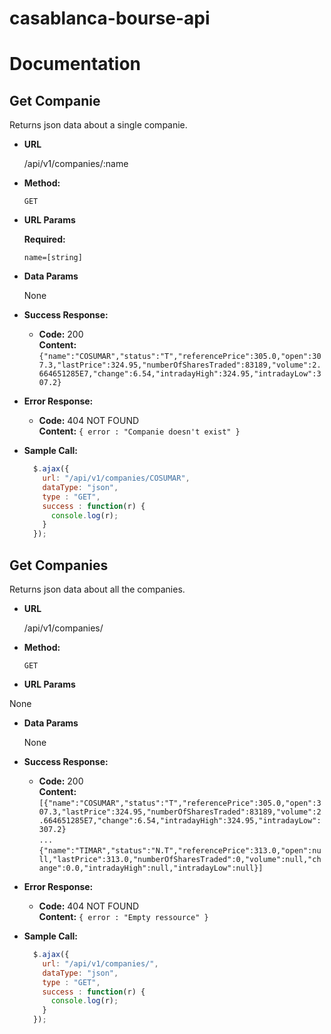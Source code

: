 # casablanca-bourse-api
# Documentation

**Get Companie**
----
  Returns json data about a single companie.

* **URL**

  /api/v1/companies/:name

* **Method:**

  `GET`
  
*  **URL Params**

   **Required:**
 
   `name=[string]`

* **Data Params**

  None

* **Success Response:**

  * **Code:** 200 <br />
    **Content:** `{"name":"COSUMAR","status":"T","referencePrice":305.0,"open":307.3,"lastPrice":324.95,"numberOfSharesTraded":83189,"volume":2.664651285E7,"change":6.54,"intradayHigh":324.95,"intradayLow":307.2}`
 
* **Error Response:**

  * **Code:** 404 NOT FOUND <br />
    **Content:** `{ error : "Companie doesn't exist" }`

* **Sample Call:**

  ```javascript
    $.ajax({
      url: "/api/v1/companies/COSUMAR",
      dataType: "json",
      type : "GET",
      success : function(r) {
        console.log(r);
      }
    });
  ```

**Get Companies**
----
  Returns json data about all the companies.

* **URL**

  /api/v1/companies/

* **Method:**

  `GET`
  
*  **URL Params**

  None

* **Data Params**

  None

* **Success Response:**

  * **Code:** 200 <br />
    **Content:** `[{"name":"COSUMAR","status":"T","referencePrice":305.0,"open":307.3,"lastPrice":324.95,"numberOfSharesTraded":83189,"volume":2.664651285E7,"change":6.54,"intradayHigh":324.95,"intradayLow":307.2}`<br />
    `...`<br /> `{"name":"TIMAR","status":"N.T","referencePrice":313.0,"open":null,"lastPrice":313.0,"numberOfSharesTraded":0,"volume":null,"change":0.0,"intradayHigh":null,"intradayLow":null}]`
    
 
* **Error Response:**

  * **Code:** 404 NOT FOUND <br />
    **Content:** `{ error : "Empty ressource" }`

* **Sample Call:**

  ```javascript
    $.ajax({
      url: "/api/v1/companies/",
      dataType: "json",
      type : "GET",
      success : function(r) {
        console.log(r);
      }
    });
  ```
